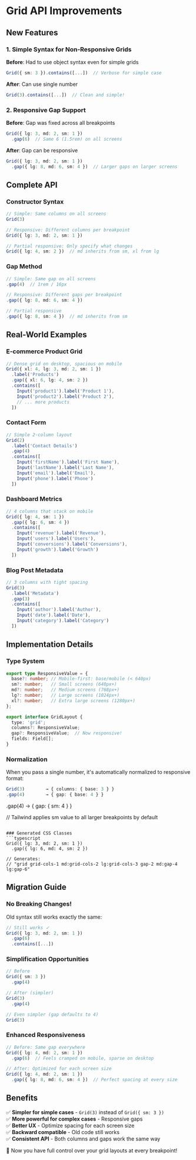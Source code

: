 # Grid API Improvements

## New Features

### 1. Simple Syntax for Non-Responsive Grids

**Before**: Had to use object syntax even for simple grids
```typescript
Grid({ sm: 3 }).contains([...])  // Verbose for simple case
```

**After**: Can use single number
```typescript
Grid(3).contains([...])  // Clean and simple!
```

### 2. Responsive Gap Support

**Before**: Gap was fixed across all breakpoints
```typescript
Grid({ lg: 3, md: 2, sm: 1 })
  .gap(6)  // Same 6 (1.5rem) on all screens
```

**After**: Gap can be responsive
```typescript
Grid({ lg: 3, md: 2, sm: 1 })
  .gap({ lg: 8, md: 6, sm: 4 })  // Larger gaps on larger screens
```

## Complete API

### Constructor Syntax

```typescript
// Simple: Same columns on all screens
Grid(3)

// Responsive: Different columns per breakpoint
Grid({ lg: 3, md: 2, sm: 1 })

// Partial responsive: Only specify what changes
Grid({ lg: 4, sm: 2 })  // md inherits from sm, xl from lg
```

### Gap Method

```typescript
// Simple: Same gap on all screens
.gap(4)  // 1rem / 16px

// Responsive: Different gaps per breakpoint
.gap({ lg: 8, md: 6, sm: 4 })

// Partial responsive
.gap({ lg: 8, sm: 4 })  // md inherits from sm
```

## Real-World Examples

### E-commerce Product Grid
```typescript
// Dense grid on desktop, spacious on mobile
Grid({ xl: 4, lg: 3, md: 2, sm: 1 })
  .label('Products')
  .gap({ xl: 6, lg: 4, sm: 2 })
  .contains([
    Input('product1').label('Product 1'),
    Input('product2').label('Product 2'),
    // ... more products
  ])
```

### Contact Form
```typescript
// Simple 2-column layout
Grid(2)
  .label('Contact Details')
  .gap(4)
  .contains([
    Input('firstName').label('First Name'),
    Input('lastName').label('Last Name'),
    Input('email').label('Email'),
    Input('phone').label('Phone')
  ])
```

### Dashboard Metrics
```typescript
// 4 columns that stack on mobile
Grid({ lg: 4, sm: 1 })
  .gap({ lg: 6, sm: 4 })
  .contains([
    Input('revenue').label('Revenue'),
    Input('users').label('Users'),
    Input('conversions').label('Conversions'),
    Input('growth').label('Growth')
  ])
```

### Blog Post Metadata
```typescript
// 3 columns with tight spacing
Grid(3)
  .label('Metadata')
  .gap(3)
  .contains([
    Input('author').label('Author'),
    Input('date').label('Date'),
    Input('category').label('Category')
  ])
```

## Implementation Details

### Type System
```typescript
export type ResponsiveValue = {
  base?: number; // Mobile-first: base/mobile (< 640px)
  sm?: number;   // Small screens (640px+)
  md?: number;   // Medium screens (768px+)
  lg?: number;   // Large screens (1024px+)
  xl?: number;   // Extra large screens (1280px+)
};

export interface GridLayout {
  type: 'grid';
  columns?: ResponsiveValue;
  gap?: ResponsiveValue;  // Now responsive!
  fields: Field[];
}
```

### Normalization
When you pass a single number, it's automatically normalized to responsive format:
```typescript
Grid(3)        → { columns: { base: 3 } }
.gap(4)        → { gap: { base: 4 } }
```
.gap(4)        → { gap: { sm: 4 } }

// Tailwind applies sm value to all larger breakpoints by default
```

### Generated CSS Classes
```typescript
Grid({ lg: 3, md: 2, sm: 1 })
  .gap({ lg: 6, md: 4, sm: 2 })
  
// Generates:
// "grid grid-cols-1 md:grid-cols-2 lg:grid-cols-3 gap-2 md:gap-4 lg:gap-6"
```

## Migration Guide

### No Breaking Changes!
Old syntax still works exactly the same:
```typescript
// Still works ✓
Grid({ lg: 3, md: 2, sm: 1 })
  .gap(6)
  .contains([...])
```

### Simplification Opportunities
```typescript
// Before
Grid({ sm: 3 })
  .gap(4)

// After (simpler)
Grid(3)
  .gap(4)

// Even simpler (gap defaults to 4)
Grid(3)
```

### Enhanced Responsiveness
```typescript
// Before: Same gap everywhere
Grid({ lg: 4, md: 2, sm: 1 })
  .gap(6)  // Feels cramped on mobile, sparse on desktop

// After: Optimized for each screen size
Grid({ lg: 4, md: 2, sm: 1 })
  .gap({ lg: 8, md: 6, sm: 4 })  // Perfect spacing at every size
```

## Benefits

✅ **Simpler for simple cases** - `Grid(3)` instead of `Grid({ sm: 3 })`  
✅ **More powerful for complex cases** - Responsive gaps  
✅ **Better UX** - Optimize spacing for each screen size  
✅ **Backward compatible** - Old code still works  
✅ **Consistent API** - Both columns and gaps work the same way  

🎨 Now you have full control over your grid layouts at every breakpoint!

